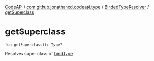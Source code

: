 [CodeAPI](../../index.md) / [com.github.jonathanxd.codeapi.type](../index.md) / [BindedTypeResolver](index.md) / [getSuperclass](.)

# getSuperclass

`fun getSuperclass(): `[`Type`](http://docs.oracle.com/javase/6/docs/api/java/lang/reflect/Type.html)`?`

Resolves super class of [bindType](bind-type.md)

